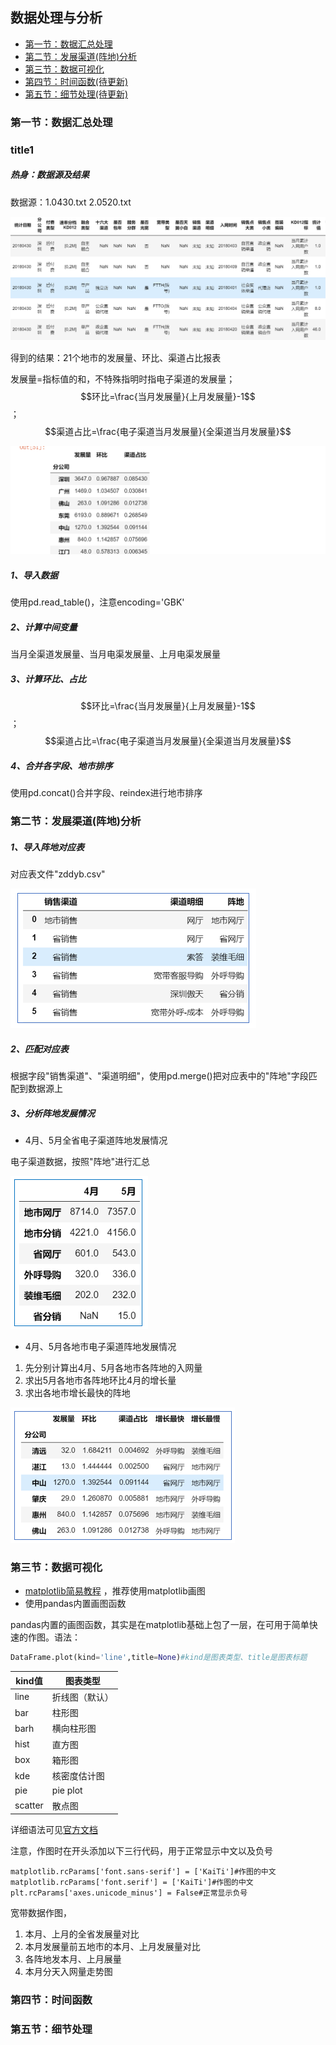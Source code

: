 ## 数据处理与分析

- [第一节：数据汇总处理](#title1)
- [第二节：发展渠道(阵地)分析](#第二节：发展渠道(阵地)分析)
- [第三节：数据可视化](#第三节：数据可视化)
- [第四节：时间函数(待更新)](#第四节：时间函数)
- [第五节：细节处理(待更新)](#第五节：细节处理)

### 第一节：数据汇总处理

### title1

##### 热身：数据源及结果

数据源：1.0430.txt    2.0520.txt

![](source/1.png)

得到的结果：21个地市的发展量、环比、渠道占比报表

发展量=指标值的和，不特殊指明时指电子渠道的发展量；$$环比=\frac{当月发展量}{上月发展量}-1$$；$$渠道占比=\frac{电子渠道当月发展量}{全渠道当月发展量}$$

![](source/2.png)

##### **1、导入数据**

使用pd.read_table()，注意encoding='GBK'

##### **2、计算中间变量**

当月全渠道发展量、当月电渠发展量、上月电渠发展量

##### **3、计算环比、占比**

$$环比=\frac{当月发展量}{上月发展量}-1$$；$$渠道占比=\frac{电子渠道当月发展量}{全渠道当月发展量}$$

##### **4、合并各字段、地市排序**

使用pd.concat()合并字段、reindex进行地市排序



### 第二节：发展渠道(阵地)分析

##### **1、导入阵地对应表**

对应表文件"zddyb.csv"

![](source/3.png)

##### **2、匹配对应表**

根据字段"销售渠道"、"渠道明细"，使用pd.merge()把对应表中的"阵地"字段匹配到数据源上

##### **3、分析阵地发展情况**

- 4月、5月全省电子渠道阵地发展情况

电子渠道数据，按照"阵地"进行汇总

![](source/4.png)

- 4月、5月各地市电子渠道阵地发展情况

1. 先分别计算出4月、5月各地市各阵地的入网量
2. 求出5月各地市各阵地环比4月的增长量
3. 求出各地市增长最快的阵地

![](source/5.png)

### 第三节：数据可视化

- [matplotlib简易教程](http://nbviewer.jupyter.org/github/py-bin/ipynb_share/blob/master/matplotlib_study/common_graphics.ipynb) ，推荐使用matplotlib画图
- 使用pandas内置画图函数

pandas内置的画图函数，其实是在matplotlib基础上包了一层，在可用于简单快速的作图。语法：

```python
DataFrame.plot(kind='line',title=None)#kind是图表类型、title是图表标题
```

| kind值  | 图表类型       |
| ------- | -------------- |
| line    | 折线图（默认） |
| bar     | 柱形图         |
| barh    | 横向柱形图     |
| hist    | 直方图         |
| box     | 箱形图         |
| kde     | 核密度估计图   |
| pie     | pie plot       |
| scatter | 散点图         |

详细语法可见[官方文档](http://pandas.pydata.org/pandas-docs/stable/generated/pandas.DataFrame.plot.html)

注意，作图时在开头添加以下三行代码，用于正常显示中文以及负号

```
matplotlib.rcParams['font.sans-serif'] = ['KaiTi']#作图的中文
matplotlib.rcParams['font.serif'] = ['KaiTi']#作图的中文
plt.rcParams['axes.unicode_minus'] = False#正常显示负号
```

宽带数据作图，

1. 本月、上月的全省发展量对比
2. 本月发展量前五地市的本月、上月发展量对比
3. 各阵地发本月、上月展量
4. 本月分天入网量走势图

### 第四节：时间函数



### 第五节：细节处理